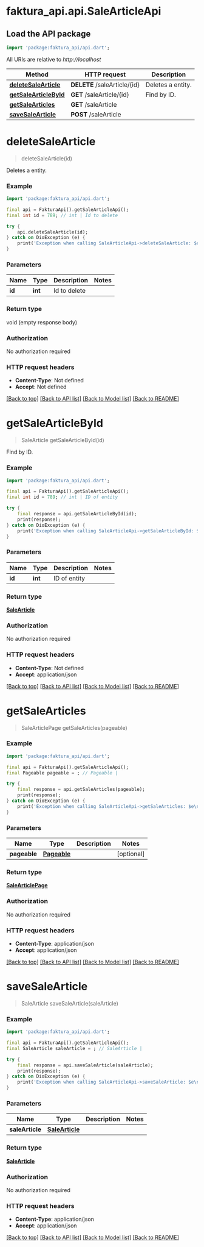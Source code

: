 # faktura_api.api.SaleArticleApi

## Load the API package
```dart
import 'package:faktura_api/api.dart';
```

All URIs are relative to *http://localhost*

Method | HTTP request | Description
------------- | ------------- | -------------
[**deleteSaleArticle**](SaleArticleApi.md#deletesalearticle) | **DELETE** /saleArticle/{id} | Deletes a entity.
[**getSaleArticleById**](SaleArticleApi.md#getsalearticlebyid) | **GET** /saleArticle/{id} | Find by ID.
[**getSaleArticles**](SaleArticleApi.md#getsalearticles) | **GET** /saleArticle | 
[**saveSaleArticle**](SaleArticleApi.md#savesalearticle) | **POST** /saleArticle | 


# **deleteSaleArticle**
> deleteSaleArticle(id)

Deletes a entity.

### Example
```dart
import 'package:faktura_api/api.dart';

final api = FakturaApi().getSaleArticleApi();
final int id = 789; // int | Id to delete

try {
    api.deleteSaleArticle(id);
} catch on DioException (e) {
    print('Exception when calling SaleArticleApi->deleteSaleArticle: $e\n');
}
```

### Parameters

Name | Type | Description  | Notes
------------- | ------------- | ------------- | -------------
 **id** | **int**| Id to delete | 

### Return type

void (empty response body)

### Authorization

No authorization required

### HTTP request headers

 - **Content-Type**: Not defined
 - **Accept**: Not defined

[[Back to top]](#) [[Back to API list]](../README.md#documentation-for-api-endpoints) [[Back to Model list]](../README.md#documentation-for-models) [[Back to README]](../README.md)

# **getSaleArticleById**
> SaleArticle getSaleArticleById(id)

Find by ID.

### Example
```dart
import 'package:faktura_api/api.dart';

final api = FakturaApi().getSaleArticleApi();
final int id = 789; // int | ID of entity

try {
    final response = api.getSaleArticleById(id);
    print(response);
} catch on DioException (e) {
    print('Exception when calling SaleArticleApi->getSaleArticleById: $e\n');
}
```

### Parameters

Name | Type | Description  | Notes
------------- | ------------- | ------------- | -------------
 **id** | **int**| ID of entity | 

### Return type

[**SaleArticle**](SaleArticle.md)

### Authorization

No authorization required

### HTTP request headers

 - **Content-Type**: Not defined
 - **Accept**: application/json

[[Back to top]](#) [[Back to API list]](../README.md#documentation-for-api-endpoints) [[Back to Model list]](../README.md#documentation-for-models) [[Back to README]](../README.md)

# **getSaleArticles**
> SaleArticlePage getSaleArticles(pageable)



### Example
```dart
import 'package:faktura_api/api.dart';

final api = FakturaApi().getSaleArticleApi();
final Pageable pageable = ; // Pageable | 

try {
    final response = api.getSaleArticles(pageable);
    print(response);
} catch on DioException (e) {
    print('Exception when calling SaleArticleApi->getSaleArticles: $e\n');
}
```

### Parameters

Name | Type | Description  | Notes
------------- | ------------- | ------------- | -------------
 **pageable** | [**Pageable**](Pageable.md)|  | [optional] 

### Return type

[**SaleArticlePage**](SaleArticlePage.md)

### Authorization

No authorization required

### HTTP request headers

 - **Content-Type**: application/json
 - **Accept**: application/json

[[Back to top]](#) [[Back to API list]](../README.md#documentation-for-api-endpoints) [[Back to Model list]](../README.md#documentation-for-models) [[Back to README]](../README.md)

# **saveSaleArticle**
> SaleArticle saveSaleArticle(saleArticle)



### Example
```dart
import 'package:faktura_api/api.dart';

final api = FakturaApi().getSaleArticleApi();
final SaleArticle saleArticle = ; // SaleArticle | 

try {
    final response = api.saveSaleArticle(saleArticle);
    print(response);
} catch on DioException (e) {
    print('Exception when calling SaleArticleApi->saveSaleArticle: $e\n');
}
```

### Parameters

Name | Type | Description  | Notes
------------- | ------------- | ------------- | -------------
 **saleArticle** | [**SaleArticle**](SaleArticle.md)|  | 

### Return type

[**SaleArticle**](SaleArticle.md)

### Authorization

No authorization required

### HTTP request headers

 - **Content-Type**: application/json
 - **Accept**: application/json

[[Back to top]](#) [[Back to API list]](../README.md#documentation-for-api-endpoints) [[Back to Model list]](../README.md#documentation-for-models) [[Back to README]](../README.md)

